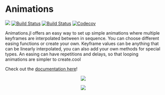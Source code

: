 # Animations

[![](https://img.shields.io/badge/docs-dev-blue.svg)](https://jkrumbiegel.github.io/Animations.jl/dev)
[![Build Status](https://travis-ci.com/jkrumbiegel/Animations.jl.svg?branch=master)](https://travis-ci.com/jkrumbiegel/Animations.jl)
[![Build Status](https://ci.appveyor.com/api/projects/status/github/jkrumbiegel/Animations.jl?svg=true)](https://ci.appveyor.com/project/jkrumbiegel/Animations-jl)
[![Codecov](https://codecov.io/gh/jkrumbiegel/Animations.jl/branch/master/graph/badge.svg)](https://codecov.io/gh/jkrumbiegel/Animations.jl)

Animations.jl offers an easy way to set up simple animations where multiple keyframes
are interpolated between in sequence. You can choose different easing functions or
create your own. Keyframe values can be anything that can be linearly interpolated, you
can also add your own methods for special types. An easing can have repetitions and
delays, so that looping animations are simpler to create.cool

Check out the [documentation here](https://jkrumbiegel.github.io/Animations.jl/dev)!

<p align="center">
    <a href="https://github.com/jkrumbiegel/Animations.jl/blob/master/misc/example.jl">
        <img src="https://raw.githubusercontent.com/jkrumbiegel/Animations.jl/master/misc/example.gif">
    </a>
</p>

<p align="center">
    <a href="https://github.com/jkrumbiegel/Animations.jl/blob/master/misc/example_array.jl">
        <img src="https://raw.githubusercontent.com/jkrumbiegel/Animations.jl/master/misc/example_array.gif">
    </a>
</p>
